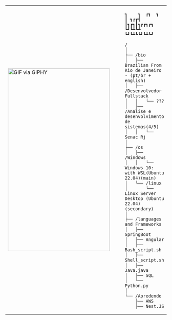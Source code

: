 <table>
  <tr>
    <td style="width: 100%;">
       <img src="https://giphy.com/embed/91pmJROMJK0kHBIbq7" width="318" height="570" alt="GIF via GIPHY" />
    </td>
    <td style="width: 50%; vertical-align: top;">
      <p style="font-family: monospace; font-size: 16px;">
       
        
    ┓    ┓  ┏┓  ┓      
    ┃ ┓┏┏┫  ┃┓┏┓┃┓┏┏┓┏┓
    ┗┛┗┻┗┻  ┗┛┗┻┗┗┛┗┻┗┛
                   
                                   

  </p>

    /
    │
    ├── /bio
    │   ├── Brazilian From Rio de Janeiro - (pt/br + english)
    │   ├── /Desenvolvedor Fullstack
    │   │   └── ???
    │   ├── /Analise e desenvolvimento de sistemas(4/5)
    │   │   └── Senac Rj
    │
    ├── /os
    │   ├── /Windows
    │   │   └──  Windows 10: with WSL(Ubuntu 22.04)(main)
    │   └── /linux
    │       └── Linux Server Desktop (Ubuntu 22.04)(secondary)
    │
    ├── /languages and Frameworks
    │   ├── SpringBoot
    │   ├── Angular
    │   ├── Bash_script.sh
    │   ├── Shell_script.sh
    │   ├── Java.java
    │   ├── SQL
    │   └── Python.py
    │
    └── /Apredendo
        ├── AWS
        ├── Nest.JS
        
  </tr>
</table>
